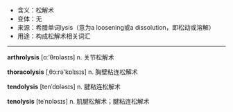 - <span class="definition">含义：松解术</span>
- <span class="definition">变体：无</span>
- <span class="definition">来源：希腊单词lysis（意为a loosening或a dissolution，即松动或溶解）</span>
- <span class="definition">用途：构成松解术相关词汇</span>

---

<span class="vocabulary">**arthrolysis**</span> [ɑːˈθrɒlәsɪs] n. 关节松解术

<span class="vocabulary">**thoracolysis**</span> [ˌθɔ:rə'kɒlɪsɪs] n. 胸壁粘连松解术

<span class="vocabulary">**tendolysis**</span> [tenˈdɒlәsɪs] n. 腱粘连松解术

<span class="vocabulary">**tenolysis**</span> [teˈnɒlәsɪs] n. 肌腱松解术；腱粘连松解术
